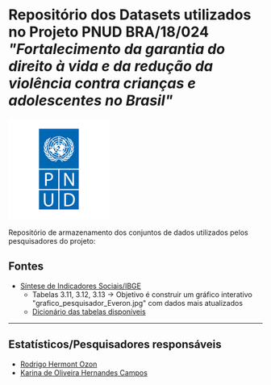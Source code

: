 
# Repositório dos Datasets utilizados no Projeto PNUD BRA/18/024 _"Fortalecimento da garantia do direito à vida e da redução da violência contra crianças e adolescentes no Brasil"_
  
![](https://github.com/estprjpnud/datasets/raw/main/PNUD.png)
  
Repositório de armazenamento dos conjuntos de dados utilizados pelos pesquisadores do projeto:

## Fontes

+ [Síntese de Indicadores Sociais/IBGE](https://ftp.ibge.gov.br/Indicadores_Sociais/Sintese_de_Indicadores_Sociais/Sintese_de_Indicadores_Sociais_2020/xls/3_Educacao_xls.zip)
  + Tabelas 3.11, 3.12, 3.13 -> Objetivo é construir um gráfico interativo "grafico_pesquisador_Everon.jpg" com dados mais atualizados
  + [Dicionário das tabelas disponíveis](https://ftp.ibge.gov.br/Indicadores_Sociais/Sintese_de_Indicadores_Sociais/Sintese_de_Indicadores_Sociais_2020/indice_das_tabelas_sis2020.pdf)

***

## Estatísticos/Pesquisadores responsáveis

+ [Rodrigo Hermont Ozon](https://www.linkedin.com/in/rodrigohermontozon/)
+ [Karina de Oliveira Hernandes Campos](https://www.linkedin.com/in/karina-de-oliveira-hernandes-campos-4b10b6133/)
